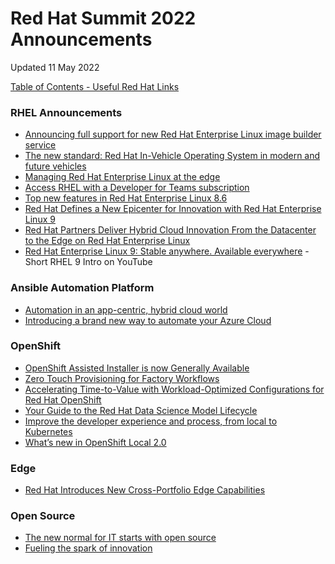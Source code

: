 # Red Hat Summit 2022 Announcements

Updated 11 May 2022

[Table of Contents - Useful Red Hat Links](https://github.com/pslucas0212/UsefulRedHatLinks)

### RHEL Announcements
- [Announcing full support for new Red Hat Enterprise Linux image builder service](https://www.redhat.com/en/blog/announcing-full-support-new-red-hat-enterprise-linux-image-builder-service?sc_cid=7013a000002pyDgAAI)
- [The new standard: Red Hat In-Vehicle Operating System in modern and future vehicles](https://www.redhat.com/en/blog/new-standard-red-hat-vehicle-operating-system-modern-and-future-vehicles)
- [Managing Red Hat Enterprise Linux at the edge](https://www.redhat.com/en/blog/managing-red-hat-enterprise-linux-edge)
- [Access RHEL with a Developer for Teams subscription](https://developers.redhat.com/articles/2022/05/10/access-rhel-developer-teams-subscription)
- [Top new features in Red Hat Enterprise Linux 8.6](https://www.redhat.com/en/blog/top-new-features-red-hat-enterprise-linux-86)
- [Red Hat Defines a New Epicenter for Innovation with Red Hat Enterprise Linux 9](https://www.redhat.com/en/about/press-releases/red-hat-defines-new-epicenter-innovation-red-hat-enterprise-linux-9)
- [Red Hat Partners Deliver Hybrid Cloud Innovation From the Datacenter to the Edge on Red Hat Enterprise Linux](https://www.redhat.com/en/about/press-releases/red-hat-partners-deliver-hybrid-cloud-innovation-datacenter-edge-red-hat-enterprise-linux)
- [Red Hat Enterprise Linux 9: Stable anywhere. Available everywhere](https://www.youtube.com/watch?v=SFCUvjyay88) - Short RHEL 9 Intro on YouTube



### Ansible Automation Platform
- [Automation in an app-centric, hybrid cloud world](https://www.redhat.com/en/blog/automation-app-centric-hybrid-cloud-world)
- [Introducing a brand new way to automate your Azure Cloud](https://www.ansible.com/blog/introducing-a-brand-new-way-to-automate-your-azure-cloud)


### OpenShift
- [OpenShift Assisted Installer is now Generally Available](https://cloud.redhat.com/blog/openshift-assisted-installer-is-now-generally-available)
- [Zero Touch Provisioning for Factory Workflows](https://cloud.redhat.com/blog/zero-touch-provisioning-for-factory-workflows)
- [Accelerating Time-to-Value with Workload-Optimized Configurations for Red Hat OpenShift](https://cloud.redhat.com/blog/accelerating-time-to-value-with-workload-optimized-configurations-for-red-hat-openshift)
- [Your Guide to the Red Hat Data Science Model Lifecycle](https://cloud.redhat.com/blog/your-guide-to-the-red-hat-data-science-model-lifecycle)
- [Improve the developer experience and process, from local to Kubernetes](https://developers.redhat.com/articles/2022/05/10/improve-developer-experience-and-process-local-kubernetes)
- [What’s new in OpenShift Local 2.0]()

### Edge
- [Red Hat Introduces New Cross-Portfolio Edge Capabilities](https://www.redhat.com/en/about/press-releases/red-hat-introduces-new-cross-portfolio-edge-capabilities)

### Open Source
- [The new normal for IT starts with open source](https://www.redhat.com/en/blog/new-normal-it-starts-open-source)
- [Fueling the spark of innovation](https://www.redhat.com/en/blog/fueling-spark-innovation)
